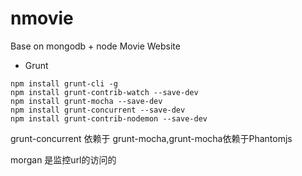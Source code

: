 # nmovie
Base on mongodb + node  Movie  Website 

- Grunt
```
npm install grunt-cli -g
npm install grunt-contrib-watch --save-dev
npm install grunt-mocha --save-dev
npm install grunt-concurrent --save-dev
npm install grunt-contrib-nodemon --save-dev
```
grunt-concurrent 依赖于 grunt-mocha,grunt-mocha依赖于Phantomjs


morgan 是监控url的访问的